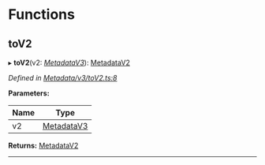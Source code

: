 

# Functions

<a id="tov2"></a>

##  toV2

▸ **toV2**(v2: *[MetadataV3](../classes/_metadata_v3_metadata_.metadatav3.md)*): [MetadataV2](../classes/_metadata_v2_metadata_.metadatav2.md)

*Defined in [Metadata/v3/toV2.ts:8](https://github.com/polkadot-js/api/blob/a9ad4af/packages/types/src/Metadata/v3/toV2.ts#L8)*

**Parameters:**

| Name | Type |
| ------ | ------ |
| v2 | [MetadataV3](../classes/_metadata_v3_metadata_.metadatav3.md) |

**Returns:** [MetadataV2](../classes/_metadata_v2_metadata_.metadatav2.md)

___

